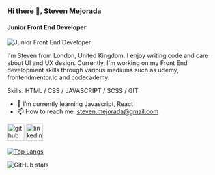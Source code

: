 ### Hi there 👋, Steven Mejorada
#### Junior Front End Developer
![Junior Front End Developer](https://images.pexels.com/photos/1089438/pexels-photo-1089438.jpeg?auto=compress&cs=tinysrgb&dpr=2&h=650&w=940)

I'm Steven from London, United Kingdom.  I enjoy writing code and care about UI and UX design. Currently, I'm working on  my Front End development skills through various mediums such as udemy, frontendmentor.io and codecademy.

Skills: HTML / CSS / JAVASCRIPT / SCSS / GIT 

- 🌱 I’m currently learning Javascript, React 
- 📫 How to reach me: steven.mejorada@gmail.com 


[<img src='https://cdn.jsdelivr.net/npm/simple-icons@3.0.1/icons/github.svg' alt='github' height='40'>](https://github.com/stevenmejorada)  [<img src='https://cdn.jsdelivr.net/npm/simple-icons@3.0.1/icons/linkedin.svg' alt='linkedin' height='40'>](https://www.linkedin.com/in/steven-mejorada/)  

[![Top Langs](https://github-readme-stats.vercel.app/api/top-langs/?username=stevenmejorada)](https://github.com/anuraghazra/github-readme-stats)

![GitHub stats](https://github-readme-stats.vercel.app/api?username=stevenmejorada&show_icons=true)  

